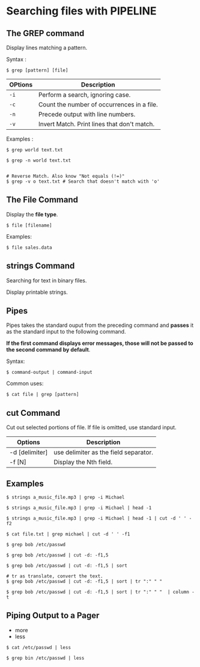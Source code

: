 # Searching files with PIPELINE

## The GREP command

Display lines matching a pattern. 

Syntax : 
```
$ grep [pattern] [file]
```

OPtions | Description | 
--- | --- | 
`-i` | Perform a search, ignoring case. | 
`-c` | Count the number of occurrences in a file. | 
`-n` | Precede output with line numbers. | 
`-v` | Invert Match. Print lines that don't match. | 


Examples : 
```
$ grep world text.txt

$ grep -n world text.txt


# Reverse Match. Also know "Not equals (!=)" 
$ grep -v o text.txt # Search that doesn't match with 'o'
```

## The File Command

Display the **file type**.

```
$ file [filename] 
```

Examples:
```
$ file sales.data
```

## strings Command 

Searching for text in binary files. 

Display printable strings. 

## Pipes 

Pipes takes the standard ouput from the preceding command and **passes** it as the standard input to the following command. 

**If the first command displays error messages, those will not be passed to the second command by default**. 

Syntax:
```
$ command-output | command-input 
```

Common uses: 
```
$ cat file | grep [pattern]
```

## cut Command

Cut out selected portions of file.  If file is omitted, use standard input. 

Options | Description | 
--- | --- | 
-d [delimiter] | use delimiter as the field separator. | 
-f [N] | Display the Nth field.|






## Examples 

```
$ strings a_music_file.mp3 | grep -i Michael

$ strings a_music_file.mp3 | grep -i Michael | head -1 

$ strings a_music_file.mp3 | grep -i Michael | head -1 | cut -d ' ' -f2
```

```
$ cat file.txt | grep michael | cut -d ' ' -f1
```

```
$ grep bob /etc/passwd

$ grep bob /etc/passwd | cut -d: -f1,5

$ grep bob /etc/passwd | cut -d: -f1,5 | sort

# tr as translate, convert the text. 
$ grep bob /etc/passwd | cut -d: -f1,5 | sort | tr ":" " " 

$ grep bob /etc/passwd | cut -d: -f1,5 | sort | tr ":" " "  | column -t
```

## Piping Output to a Pager
* more
* less

```
$ cat /etc/passwd | less

$ grep bin /etc/passwd | less
```
